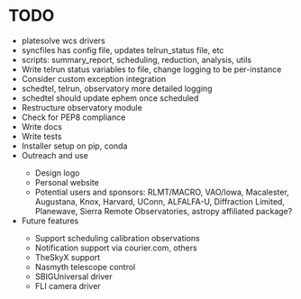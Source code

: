 # TODO
<ul>

<li>platesolve wcs drivers</li>
<li>syncfiles has config file, updates telrun_status file, etc</li>
<li>scripts: summary_report, scheduling, reduction, analysis, utils</li>
<li>Write telrun status variables to file, change logging to be per-instance</li>
<li>Consider custom exception integration</li>
<li>schedtel, telrun, observatory more detailed logging</li>
<li>schedtel should update ephem once scheduled</li>
<li>Restructure observatory module</li>


<li>Check for PEP8 compliance</li>
<li>Write docs</li>
<li>Write tests</li>
<li>Installer setup on pip, conda</li>


<li>Outreach and use</li>
    <ul>
    <li>Design logo</li>
    <li>Personal website</li>
    <li>Potential users and sponsors: RLMT/MACRO, VAO/Iowa, Macalester, 
    Augustana, Knox, Harvard, UConn, ALFALFA-U, Diffraction Limited, 
    Planewave, Sierra Remote Observatories, astropy affiliated package?</li>
    </ul>

<li>Future features</li>
    <ul>
    <li>Support scheduling calibration observations</li>
    <li>Notification support via courier.com, others</li>
    <li>TheSkyX support</li>
    <li>Nasmyth telescope control</li>
    <li>SBIGUniversal driver</li>
    <li>FLI camera driver</li>
    </ul>

</ul>